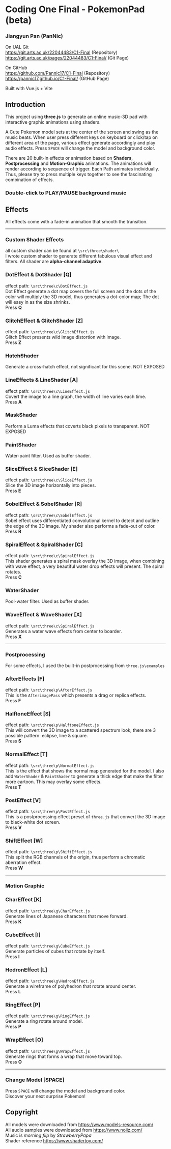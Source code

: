 # Coding One Final - PokemonPad (beta)
### Jiangyun Pan (PanNic)


On UAL Git  
https://git.arts.ac.uk/22044483/C1-Final (Repository)  
https://git.arts.ac.uk/pages/22044483/C1-Final/ (Git Page)  

On GitHub  
https://github.com/Pannic17/C1-Final (Repository)  
https://pannic17.github.io/C1-Final/  (GitHub Page)  

Built with Vue.js + Vite  

## Introduction

This project using **three.js** to generate an online music-3D pad with interactive graphic animations using shaders. 

A Cute Pokemon model sets at the center of the screen and swing as the music beats. When user press different keys on keyboard or click/tap on different area of the page, various effect generate accordingly and play audio effects. Press `SPACE` will change the model and background color.

There are 20 built-in effects or animation based on **Shaders**, **Postprocessing** and **Motion-Graphic** animations. The animations will render according to sequence of trigger. Each Path animates individually. Thus, please try to press multiple keys together to see the fascinating combination of effects.

### Double-click to PLAY/PAUSE background music

## Effects
All effects come with a fade-in animation that smooth the transition.
***
### Custom Shader Effects
all custom shader can be found at `\src\three\shader\`  
I wrote custom shader to generate different fabulous visual effect and filters. All shader are **alpha-channel adaptive**. 
### DotEffect & DotShader [Q]
effect path: `\src\three\c\DotEffect.js`  
Dot Effect generate a dot map covers the full screen and the dots of the color will multiply the 3D model, thus generates a dot-color map; The dot will easy in as the size shrinks.  
Press **Q**
### GlitchEffect & GlitchShader [Z]
effect path: `\src\three\c\GlitchEffect.js`  
Glitch Effect presents wild image distortion with image.  
Press **Z**  
### ~~HatchShader~~
Generate a cross-hatch effect, not significant for this scene.
NOT EXPOSED
### LineEffects & LineShader [A]
effect path: `\src\three\c\LineEffect.js`  
Covert the image to a line graph, the width of line varies each time.  
Press **A**
### MaskShader
Perform a Luma effects that coverts black pixels to transparent. NOT EXPOSED
### PaintShader
Water-paint filter. Used as buffer shader.
### SliceEffect & SliceShader [E]
effect path: `\src\three\c\SliceEffect.js`  
Slice the 3D image horizontally into pieces.  
Press **E**
### SobelEffect & SobelShader [R]
effect path: `\src\three\c\SobelEffect.js`  
Sobel effect uses differentiated convolutional kernel to detect and outline the edge of the 3D image. My shader also performs a fade-out of color.  
Press **R**
### SpiralEffect & SpiralShader [C]
effect path: `\src\three\c\SpiralEffect.js`  
This shader generates a spiral mask overlay the 3D image, when combining with wave effect, a very beautiful water drop effects will present. The spiral rotates.  
Press **C**
### WaterShader
Pool-water filter. Used as buffer shader.  
### WaveEffect & WaveShader [X]
effect path: `\src\three\c\SpiralEffect.js`  
Generates a water wave effects from center to boarder.  
Press **X**
***
### Postprocessing
For some effects, I used the built-in postprocessing from `three.js\examples`
### AfterEffects [F]
effect path: `\src\three\p\AfterEffect.js`  
This is the `AfterimagePass` which presents a drag or replica effects.  
Press **F**
### HalftoneEffect [S]
effect path: `\src\three\p\HalftoneEffect.js`  
This will convert the 3D image to a scattered spectrum look, there are 3 possible pattern: eclipse, line & square.  
Press **S**
### NormalEffect [T]
effect path: `\src\three\p\NormalEffect.js`  
This is the effect that shows the normal map generated for the model. I also add `WaterShader` & `PaintShader` to generate a thick edge that make the filter more cartoon. This may overlay some effects.  
Press **T**
### PostEffect [V]
effect path: `\src\three\p\PostEffect.js`  
This is a postprocessing effect preset of `three.js` that convert the 3D image to black-white dot screen.  
Press **V**
### ShiftEffect [W]
effect path: `\src\three\p\ShiftEffect.js`  
This split the RGB channels of the origin, thus perform a chromatic aberration effect.  
Press **W**
***
### Motion Graphic
### CharEffect [K]
effect path: `\src\three\g\CharEffect.js`  
Generate lines of Japanese characters that move forward.  
Press **K**
### CubeEffect [I]
effect path: `\src\three\g\CubeEffect.js`  
Generate particles of cubes that rotate by itself.  
Press **I**
### HedronEffect [L]
effect path: `\src\three\g\HedronEffect.js`  
Generate a wireframe of polyhedron that rotate around center.  
Press **L**
### RingEffect [P]
effect path: `\src\three\g\RingEffect.js`  
Generate a ring rotate around model.  
Press **P**
### WrapEffect [O]
effect path: `\src\three\g\WrapEffect.js`  
Generate rings that forms a wrap that move toward top.  
Press **O**
***
### Change Model [SPACE]
Press `SPACE` will change the model and background color.  
Discover your next surprise Pokemon!

## Copyright
All models were downloaded from https://www.models-resource.com/  
All audio samples were downloaded from https://www.noiiz.com/  
Music is *morning flip* by *StrawberryPapa*  
Shader reference https://www.shadertoy.com/
